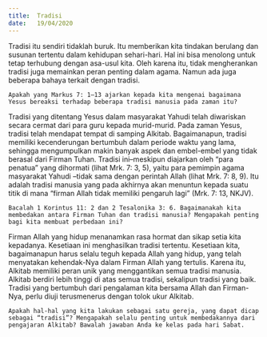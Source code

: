 ```yaml
---
title:  Tradisi
date:   19/04/2020
---
```


Tradisi itu sendiri tidaklah buruk. Itu memberikan kita tindakan berulang dan susunan tertentu dalam kehidupan sehari-hari. Hal ini bisa menolong untuk tetap terhubung dengan asa-usul kita. Oleh karena itu, tidak mengherankan tradisi juga memainkan peran penting dalam agama. Namun ada juga beberapa bahaya terkait dengan tradisi. 

`Apakah yang Markus 7: 1–13 ajarkan kepada kita mengenai bagaimana Yesus bereaksi terhadap beberapa tradisi manusia pada zaman itu?` 

Tradisi yang ditentang Yesus dalam masyarakat Yahudi telah diwariskan secara cermat dari para guru kepada murid-murid. Pada zaman Yesus, tradisi telah mendapat tempat di samping Alkitab. Bagaimanapun, tradisi memiliki kecenderungan bertumbuh dalam periode waktu yang lama, sehingga mengumpulkan makin banyak aspek dan embel-embel yang tidak berasal dari Firman Tuhan. Tradisi ini–meskipun diajarkan oleh “para penatua” yang dihormati (lihat Mrk. 7: 3, 5), yaitu para pemimpin agama masyarakat Yahudi –tidak sama dengan perintah Allah (lihat Mrk. 7: 8, 9). Itu adalah tradisi manusia yang pada akhirnya akan menuntun kepada suatu titik di mana “firman Allah tidak memiliki pengaruh lagi” (Mrk. 7: 13, NKJV). 

`Bacalah 1 Korintus 11: 2 dan 2 Tesalonika 3: 6. Bagaimanakah kita membedakan antara Firman Tuhan dan tradisi manusia? Mengapakah penting bagi kita membuat perbedaan ini?` 

Firman Allah yang hidup menanamkan rasa hormat dan sikap setia kita kepadanya. Kesetiaan ini menghasilkan tradisi tertentu. Kesetiaan kita, bagaimanapun harus selalu teguh kepada Allah yang hidup, yang telah menyatakan kehendak-Nya dalam Firman Allah yang tertulis. Karena itu, Alkitab memiliki peran unik yang menggantikan semua tradisi manusia. Alkitab berdiri lebih tinggi di atas semua tradisi, sekalipun tradisi yang baik. Tradisi yang bertumbuh dari pengalaman kita bersama Allah dan Firman-Nya, perlu diuji terusmenerus dengan tolok ukur Alkitab. 

`Apakah hal-hal yang kita lakukan sebagai satu gereja, yang dapat dicap sebagai “tradisi”? Mengapakah selalu penting untuk membedakannya dari pengajaran Alkitab? Bawalah jawaban Anda ke kelas pada hari Sabat.`